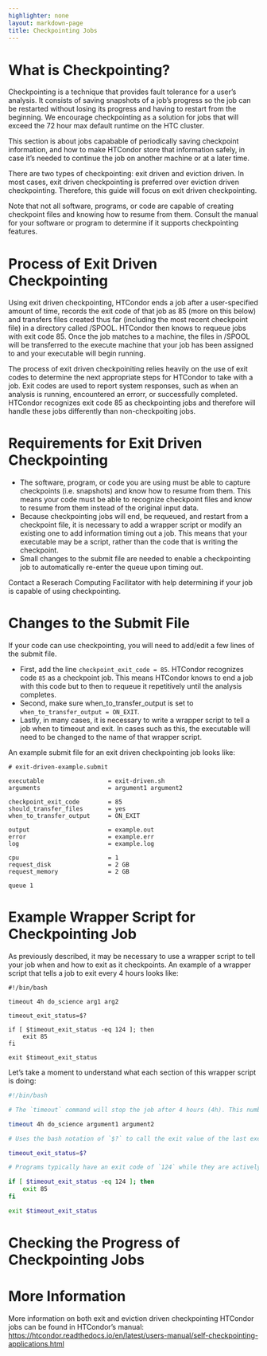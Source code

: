 ```yaml
---
highlighter: none
layout: markdown-page
title: Checkpointing Jobs
---
```


# What is Checkpointing?

Checkpointing is a technique that provides fault tolerance for a user’s analysis. It consists of saving snapshots of a job’s progress so the job can be restarted without losing its progress and having to restart from the beginning. We encourage checkpointing as a solution for jobs that will exceed the 72 hour max default runtime on the HTC cluster. 

This section is about jobs capabable of periodically saving checkpoint information, and how to make HTCondor store that information safely, in case it’s needed to continue the job on another machine or at a later time.

There are two types of checkpointing: exit driven and eviction driven. In most cases, exit driven checkpointing is preferred over eviction driven checkpointing. Therefore, this guide will focus on exit driven checkpointing. 

Note that not all software, programs, or code are capable of creating checkpoint files and knowing how to resume from them. Consult the manual for your software or program to determine if it supports checkpointing features. 


# Process of Exit Driven Checkpointing

Using exit driven checkpointing, HTCondor ends a job after a user-specified amount of time, records the exit code of that job as 85 (more on this below) and transfers files created thus far (including the most recent checkpoint file) in a directory called /SPOOL. HTCondor then knows to requeue jobs with exit code 85. Once the job matches to a machine, the files in /SPOOL will be transferred to the execute machine that your job has been assigned to and your executable will begin running.

The process of exit driven checkpoiniting relies heavily on the use of exit codes to determine the next appropriate steps for HTCondor to take with a job. Exit codes are used to report system responses, such as when an analysis is running, encountered an errorr, or successfully completed. HTCondor recognizes exit code 85 as checkpointing jobs and therefore will handle these jobs differently than non-checkpoiting jobs. 


# Requirements for Exit Driven Checkpointing

- The software, program, or code you are using must be able to capture checkpoints (i.e. snapshots) and know how to resume from them. This means your code must be able to recognize checkpoint files and know to resume from them instead of the original input data. 
- Because checkpointing jobs will end, be requeued, and restart from a checkpoint file, it is necessary to add a wrapper script or modify an existing one to add information timing out a job. This means that your executable may be a script, rather than the code that is writing the checkpoint.
- Small changes to the submit file are needed to enable a checkpointing job to automatically re-enter the queue upon timing out. 

Contact a Reserach Computing Facilitator with help determining if your job is capable of using checkpointing.  


# Changes to the Submit File
If your code can use checkpointing, you will need to add/edit a few lines of the submit file. 

- First, add the line `checkpoint_exit_code = 85`. HTCondor recognizes code `85` as a checkpoint job. This means HTCondor knows to end a job with this code but to then to requeue it repetitively until the analysis completes. 
- Second, make sure when_to_transfer_output is set to `when_to_transfer_output = ON_EXIT`. 
- Lastly, in many cases, it is necessary to write a wrapper script to tell a job when to timeout and exit. In cases such as this, the executable will need to be changed to the name of that wrapper script. 

An example submit file for an exit driven checkpointing job looks like: 

```
# exit-driven-example.submit

executable                  = exit-driven.sh
arguments                   = argument1 argument2

checkpoint_exit_code        = 85
should_transfer_files       = yes
when_to_transfer_output     = ON_EXIT

output                      = example.out
error                       = example.err
log                         = example.log

cpu                         = 1
request_disk                = 2 GB
request_memory              = 2 GB 

queue 1
```


# Example Wrapper Script for Checkpointing Job
As previously described, it may be necessary to use a wrapper script to tell your job when and how to exit as it checkpoints. An example of a wrapper script that tells a job to exit every 4 hours looks like: 

```
#!/bin/bash
 
timeout 4h do_science arg1 arg2
 
timeout_exit_status=$?
 
if [ $timeout_exit_status -eq 124 ]; then
    exit 85
fi
 
exit $timeout_exit_status
```

Let’s take a moment to understand what each section of this wrapper script is doing: 

``` exit-driven.sh
#!/bin/bash

# The `timeout` command will stop the job after 4 hours (4h). This number can be increased or decreased depending on how frequent your code/software/program is creating checkpoint files and how long it takes to create/resume from these files. We recommend setting timeout to be between 4-10 hours.  Replace `do_science argument1 argument2` with the execution command and arguments for your job.

timeout 4h do_science argument1 argument2

# Uses the bash notation of `$?` to call the exit value of the last executed command and to save it in a variable called `timeout_exit_status`. 

timeout_exit_status=$?

# Programs typically have an exit code of `124` while they are actively running. This code replaces exit code `124` with code `85`. HTCondor recognizes code `85` and knows to end a job with this code once the time specified by `timeout` has been reached. Upon exiting, HTCondor saves the files from jobs with exit code `85` in a temporary directory called /SPOOL.  Once the files have been transferred, HTCondor automatically requeues that job and fetches the files from /SPOOL. If an exit code of `124` is not observed, for example if the program is done running it will not have this value, HTCondor will end the job and have it exit the queue or will place the job on hold if it encounters an error. 

if [ $timeout_exit_status -eq 124 ]; then
    exit 85
fi

exit $timeout_exit_status
```


# Checking the Progress of Checkpointing Jobs



# More Information
More information on both exit and eviction driven checkpointing HTCondor jobs can be found in HTCondor’s manual: https://htcondor.readthedocs.io/en/latest/users-manual/self-checkpointing-applications.html
